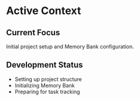 # Active Context

## Current Focus
Initial project setup and Memory Bank configuration.

## Development Status
- Setting up project structure
- Initializing Memory Bank
- Preparing for task tracking 